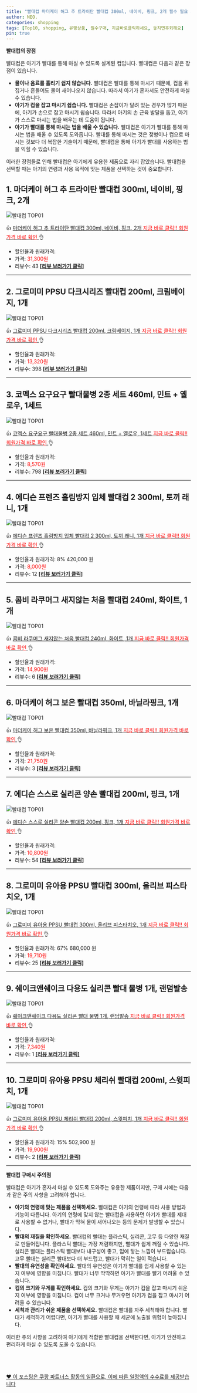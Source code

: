 ```yaml
---
title: "빨대컵 마더케이 허그 추 트라이탄 빨대컵 300ml, 네이비, 핑크, 2개 필수 필요 추천 제품 비교 최저 가격 비교 장점 구매 후기 구매평"
author: NEO.
categories: shopping
tags: [Top10, shopping, 유행상품, 필수구매, 지금바로클릭하세요, 놓치면후회해요]
pin: true
---
```

**빨대컵의 장점**

빨대컵은 아기가 빨대를 통해 마실 수 있도록 설계된 컵입니다. 빨대컵은 다음과 같은 장점이 있습니다.

* **물이나 음료를 흘리기 쉽지 않습니다.** 빨대컵은 빨대를 통해 마시기 때문에, 컵을 뒤집거나 흔들어도 물이 새어나오지 않습니다. 따라서 아기가 혼자서도 안전하게 마실 수 있습니다.
* **아기가 컵을 잡고 마시기 쉽습니다.** 빨대컵은 손잡이가 달려 있는 경우가 많기 때문에, 아기가 손으로 잡고 마시기 쉽습니다. 따라서 아기의 손 근육 발달을 돕고, 아기가 스스로 마시는 법을 배우는 데 도움이 됩니다.
* **아기가 빨대를 통해 마시는 법을 배울 수 있습니다.** 빨대컵은 아기가 빨대를 통해 마시는 법을 배울 수 있도록 도와줍니다. 빨대를 통해 마시는 것은 젖병이나 컵으로 마시는 것보다 더 복잡한 기술이기 때문에, 빨대컵을 통해 아기가 빨대를 사용하는 법을 익힐 수 있습니다.

이러한 장점들로 인해 빨대컵은 아기에게 유용한 제품으로 자리 잡았습니다. 빨대컵을 선택할 때는 아기의 연령과 사용 목적에 맞는 제품을 선택하는 것이 중요합니다.

   

## 1. 마더케이 허그 추 트라이탄 빨대컵 300ml, 네이비, 핑크, 2개

![빨대컵 TOP01](https://thumbnail8.coupangcdn.com/thumbnails/remote/490x490ex/image/retail/images/4260889287023037-3dfab129-d200-4c63-aed3-0b5bb50fc12d.jpg)


👍 [마더케이 허그 추 트라이탄 빨대컵 300ml, 네이비, 핑크, 2개 <font color=red> 지금 바로 클릭!! 회원가격 바로 확인 </font> ](https://link.coupang.com/re/AFFSDP?lptag=AF3617701&subid=GithubCoopas&pageKey=1556195944&traceid=V0-153&itemId=2661519430&vendorItemId=70652123927) 👌 


- 할인율과 원래가격: 
- 가격: <span style='color:red'>31,300원</span>
- 리뷰수: 43  [**[리뷰 보러가기 클릭]**](https://link.coupang.com/re/AFFSDP?lptag=AF3617701&subid=GithubCoopas&pageKey=1556195944&traceid=V0-153&itemId=2661519430&vendorItemId=70652123927)

---


   

## 2. 그로미미 PPSU 다크시리즈 빨대컵 200ml, 크림베이지, 1개

![빨대컵 TOP01](https://thumbnail6.coupangcdn.com/thumbnails/remote/490x490ex/image/retail/images/2614723035590655-d225357d-e292-4a78-b483-03177faac6ef.jpg)


👍 [그로미미 PPSU 다크시리즈 빨대컵 200ml, 크림베이지, 1개 <font color=red> 지금 바로 클릭!! 회원가격 바로 확인 </font> ](https://link.coupang.com/re/AFFSDP?lptag=AF3617701&subid=GithubCoopas&pageKey=1313293397&traceid=V0-153&itemId=2330882706&vendorItemId=70327438730) 👌 


- 할인율과 원래가격: 
- 가격: <span style='color:red'>13,320원</span>
- 리뷰수: 398  [**[리뷰 보러가기 클릭]**](https://link.coupang.com/re/AFFSDP?lptag=AF3617701&subid=GithubCoopas&pageKey=1313293397&traceid=V0-153&itemId=2330882706&vendorItemId=70327438730)

---


   

## 3. 코멕스 요구요구 빨대물병 2종 세트 460ml, 민트 + 옐로우, 1세트

![빨대컵 TOP01](https://thumbnail6.coupangcdn.com/thumbnails/remote/490x490ex/image/rs_quotation_api/dprapkmz/e3f1581a5e8a4302bc93d710205f460e.jpg)


👍 [코멕스 요구요구 빨대물병 2종 세트 460ml, 민트 + 옐로우, 1세트 <font color=red> 지금 바로 클릭!! 회원가격 바로 확인 </font> ](https://link.coupang.com/re/AFFSDP?lptag=AF3617701&subid=GithubCoopas&pageKey=5763441924&traceid=V0-153&itemId=9768503782&vendorItemId=77052161057) 👌 


- 할인율과 원래가격: 
- 가격: <span style='color:red'>8,570원</span>
- 리뷰수: 798  [**[리뷰 보러가기 클릭]**](https://link.coupang.com/re/AFFSDP?lptag=AF3617701&subid=GithubCoopas&pageKey=5763441924&traceid=V0-153&itemId=9768503782&vendorItemId=77052161057)

---


   

## 4. 에디슨 프렌즈 흘림방지 입체 빨대컵 2 300ml, 토끼 래니, 1개

![빨대컵 TOP01](https://thumbnail10.coupangcdn.com/thumbnails/remote/490x490ex/image/retail/images/2020/09/17/19/7/7de79b72-840e-4b64-b3c2-5be5872a8c63.jpg)


👍 [에디슨 프렌즈 흘림방지 입체 빨대컵 2 300ml, 토끼 래니, 1개 <font color=red> 지금 바로 클릭!! 회원가격 바로 확인 </font> ](https://link.coupang.com/re/AFFSDP?lptag=AF3617701&subid=GithubCoopas&pageKey=2144248041&traceid=V0-153&itemId=3640978929&vendorItemId=71626505395) 👌 


- 할인율과 원래가격: 8%  420,000   원
- 가격: <span style='color:red'>8,000원</span>
- 리뷰수: 12  [**[리뷰 보러가기 클릭]**](https://link.coupang.com/re/AFFSDP?lptag=AF3617701&subid=GithubCoopas&pageKey=2144248041&traceid=V0-153&itemId=3640978929&vendorItemId=71626505395)

---


   

## 5. 콤비 라쿠머그 새지않는 처음 빨대컵 240ml, 화이트, 1개

![빨대컵 TOP01](https://thumbnail6.coupangcdn.com/thumbnails/remote/490x490ex/image/rs_quotation_api/ovzzxdaz/ef6e65ed3b6840f1bc105b8f3c0fb5ab.jpg)


👍 [콤비 라쿠머그 새지않는 처음 빨대컵 240ml, 화이트, 1개 <font color=red> 지금 바로 클릭!! 회원가격 바로 확인 </font> ](https://link.coupang.com/re/AFFSDP?lptag=AF3617701&subid=GithubCoopas&pageKey=5233718179&traceid=V0-153&itemId=7373992315&vendorItemId=74665161124) 👌 


- 할인율과 원래가격: 
- 가격: <span style='color:red'>14,900원</span>
- 리뷰수: 6  [**[리뷰 보러가기 클릭]**](https://link.coupang.com/re/AFFSDP?lptag=AF3617701&subid=GithubCoopas&pageKey=5233718179&traceid=V0-153&itemId=7373992315&vendorItemId=74665161124)

---


   

## 6. 마더케이 허그 보온 빨대컵 350ml, 바닐라핑크, 1개

![빨대컵 TOP01](https://thumbnail10.coupangcdn.com/thumbnails/remote/490x490ex/image/retail/images/4257497267982629-957be445-8271-4624-a237-5faf32ba9653.jpg)


👍 [마더케이 허그 보온 빨대컵 350ml, 바닐라핑크, 1개 <font color=red> 지금 바로 클릭!! 회원가격 바로 확인 </font> ](https://link.coupang.com/re/AFFSDP?lptag=AF3617701&subid=GithubCoopas&pageKey=1556589274&traceid=V0-153&itemId=5116328158&vendorItemId=72425830653) 👌 


- 할인율과 원래가격: 
- 가격: <span style='color:red'>21,750원</span>
- 리뷰수: 3  [**[리뷰 보러가기 클릭]**](https://link.coupang.com/re/AFFSDP?lptag=AF3617701&subid=GithubCoopas&pageKey=1556589274&traceid=V0-153&itemId=5116328158&vendorItemId=72425830653)

---


   

## 7. 에디슨 스스로 실리콘 양손 빨대컵 200ml, 핑크, 1개

![빨대컵 TOP01](https://thumbnail8.coupangcdn.com/thumbnails/remote/490x490ex/image/retail/images/3666463837827417-2f2e47f6-ce0e-45a1-968a-f6817870dee9.jpg)


👍 [에디슨 스스로 실리콘 양손 빨대컵 200ml, 핑크, 1개 <font color=red> 지금 바로 클릭!! 회원가격 바로 확인 </font> ](https://link.coupang.com/re/AFFSDP?lptag=AF3617701&subid=GithubCoopas&pageKey=2231771499&traceid=V0-153&itemId=3808078868&vendorItemId=71792996166) 👌 


- 할인율과 원래가격: 
- 가격: <span style='color:red'>10,800원</span>
- 리뷰수: 54  [**[리뷰 보러가기 클릭]**](https://link.coupang.com/re/AFFSDP?lptag=AF3617701&subid=GithubCoopas&pageKey=2231771499&traceid=V0-153&itemId=3808078868&vendorItemId=71792996166)

---


   

## 8. 그로미미 유아용 PPSU 빨대컵 300ml, 올리브 피스타치오, 1개

![빨대컵 TOP01](https://thumbnail9.coupangcdn.com/thumbnails/remote/490x490ex/image/rs_quotation_api/rb41rjo1/3a89cf9cfad84982b9df53c32435b4f3.jpg)


👍 [그로미미 유아용 PPSU 빨대컵 300ml, 올리브 피스타치오, 1개 <font color=red> 지금 바로 클릭!! 회원가격 바로 확인 </font> ](https://link.coupang.com/re/AFFSDP?lptag=AF3617701&subid=GithubCoopas&pageKey=7402960904&traceid=V0-153&itemId=19164886614&vendorItemId=86411527064) 👌 


- 할인율과 원래가격: 67%  680,000   원
- 가격: <span style='color:red'>19,710원</span>
- 리뷰수: 25  [**[리뷰 보러가기 클릭]**](https://link.coupang.com/re/AFFSDP?lptag=AF3617701&subid=GithubCoopas&pageKey=7402960904&traceid=V0-153&itemId=19164886614&vendorItemId=86411527064)

---


   

## 9. 쉐이크앤쉐이크 다용도 실리콘 빨대 물병 1개, 랜덤발송

![빨대컵 TOP01](https://thumbnail10.coupangcdn.com/thumbnails/remote/490x490ex/image/retail/images/767747610050958-30ac458b-852b-485a-acf3-42178fb76c61.jpg)


👍 [쉐이크앤쉐이크 다용도 실리콘 빨대 물병 1개, 랜덤발송 <font color=red> 지금 바로 클릭!! 회원가격 바로 확인 </font> ](https://link.coupang.com/re/AFFSDP?lptag=AF3617701&subid=GithubCoopas&pageKey=6372204373&traceid=V0-153&itemId=13502371617&vendorItemId=82340483473) 👌 


- 할인율과 원래가격: 
- 가격: <span style='color:red'>7,340원</span>
- 리뷰수: 1  [**[리뷰 보러가기 클릭]**](https://link.coupang.com/re/AFFSDP?lptag=AF3617701&subid=GithubCoopas&pageKey=6372204373&traceid=V0-153&itemId=13502371617&vendorItemId=82340483473)

---


   

## 10. 그로미미 유아용 PPSU 체리쉬 빨대컵 200ml, 스윗피치, 1개

![빨대컵 TOP01](https://thumbnail8.coupangcdn.com/thumbnails/remote/490x490ex/image/rs_quotation_api/vucwcwea/ae5d356eef404a9aba4fa710d6434d4e.jpg)


👍 [그로미미 유아용 PPSU 체리쉬 빨대컵 200ml, 스윗피치, 1개 <font color=red> 지금 바로 클릭!! 회원가격 바로 확인 </font> ](https://link.coupang.com/re/AFFSDP?lptag=AF3617701&subid=GithubCoopas&pageKey=7402934987&traceid=V0-153&itemId=19296914827&vendorItemId=86411526953) 👌 


- 할인율과 원래가격: 15%  502,900   원
- 가격: <span style='color:red'>19,900원</span>
- 리뷰수: 2  [**[리뷰 보러가기 클릭]**](https://link.coupang.com/re/AFFSDP?lptag=AF3617701&subid=GithubCoopas&pageKey=7402934987&traceid=V0-153&itemId=19296914827&vendorItemId=86411526953)

---
**빨대컵 구매시 주의점**

빨대컵은 아기가 혼자서 마실 수 있도록 도와주는 유용한 제품이지만, 구매 시에는 다음과 같은 주의 사항을 고려해야 합니다.

* **아기의 연령에 맞는 제품을 선택하세요.** 빨대컵은 아기의 연령에 따라 사용 방법과 기능이 다릅니다. 아기의 연령에 맞지 않는 빨대컵을 사용하면 아기가 빨대를 제대로 사용할 수 없거나, 빨대가 막혀 물이 새어나오는 등의 문제가 발생할 수 있습니다.
* **빨대의 재질을 확인하세요.** 빨대컵의 빨대는 플라스틱, 실리콘, 고무 등 다양한 재질로 만들어집니다. 플라스틱 빨대는 가장 저렴하지만, 빨대가 쉽게 깨질 수 있습니다. 실리콘 빨대는 플라스틱 빨대보다 내구성이 좋고, 입에 닿는 느낌이 부드럽습니다. 고무 빨대는 실리콘 빨대보다 더 부드럽고, 빨대가 막히는 일이 적습니다.
* **빨대의 유연성을 확인하세요.** 빨대의 유연성은 아기가 빨대를 쉽게 사용할 수 있는지 여부에 영향을 미칩니다. 빨대가 너무 딱딱하면 아기가 빨대를 빨기 어려울 수 있습니다.
* **컵의 크기와 무게를 확인하세요.** 컵의 크기와 무게는 아기가 컵을 잡고 마시기 쉬운지 여부에 영향을 미칩니다. 컵이 너무 크거나 무거우면 아기가 컵을 잡고 마시기 어려울 수 있습니다.
* **세척과 관리가 쉬운 제품을 선택하세요.** 빨대컵은 빨대를 자주 세척해야 합니다. 빨대가 세척하기 어렵다면, 아기가 빨대를 사용할 때 세균에 노출될 위험이 높아집니다.

이러한 주의 사항을 고려하여 아기에게 적합한 빨대컵을 선택한다면, 아기가 안전하고 편리하게 마실 수 있도록 도울 수 있습니다.<br><br><br><br><br> [ ❤  이 포스팅은 쿠팡 파트너스 활동의 일환으로, 이에 따른 일정액의 수수료를 제공받습니다](https://link.coupang.com/a/bcEFyh)